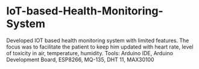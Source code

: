 # IoT-based-Health-Monitoring-System
Developed IOT based health monitoring system with limited features. The focus was to facilitate 
the patient to keep him updated with heart rate, level of toxicity in air, temperature, humidity.
Tools: Arduino IDE, Arduino Development Board, ESP8266, MQ-135, DHT 11, MAX30100
